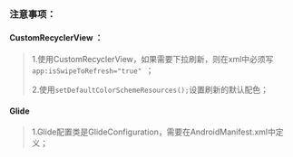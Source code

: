 ### 注意事项：
#### CustomRecyclerView ：
> 1.使用CustomRecyclerView，如果需要下拉刷新，则在xml中必须写 `app:isSwipeToRefresh="true" `；
>
> 2.使用`setDefaultColorSchemeResources();`设置刷新的默认配色；

#### Glide
> 1.Glide配置类是GlideConfiguration，需要在AndroidManifest.xml中定义；
